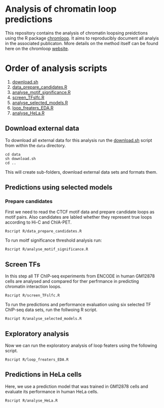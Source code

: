 # Analysis of chromatin loop predictions

This repository contains the analysis of chromatin loopsing preidctions using 
the R package [chromloop](https://github.com/ibn-salem/chromloop). 
It aims to reproducibly document all analyis in the associated publicaton. 
More details on the method itself can be found here on the chromloop 
[website](https://ibn-salem.github.io/chromloop/).


# Order of analysis scripts
1. [download.sh](download.sh)
1. [data_prepare_candidates.R](R/data_prepare_candidates.R)
1. [analyse_motif_significance.R](R/analyse_motif_significance.R)
1. [screen_TFslfc.R](R/screen_TFslfc.R)
1. [analyse_selected_models.R](R/analyse_selected_models.R)
1. [loop_freaters_EDA.R](R/loop_freaters_EDA.R)
1. [analyse_HeLa.R](R/analyse_HeLa.R)


## Download external data

To download all external data for this analysis run the [download.sh](download.sh) script
from within the `data` directory.
```
cd data
sh download.sh
cd ..
```
This will create sub-folders, download external data sets and formats them.

## Predictions using selected models

### Prepare candidates
First we need to read the CTCF motif data and prepare candidate loops as motif pairs. 
Also candidates are labled whether they represent true loops according to Hi-C and ChIA-PET.
```
Rscript R/data_prepare_candidates.R
```

To run moitf significance threshold analysis run:
```
Rscript R/analyse_motif_significance.R
```

## Screen TFs
In this step all TF ChIP-seq experiments from ENCODE in human GM12878 cells are analysed and compared for ther perfrmance in predicting chromatin interaction loops. 
```
Rscript R/screen_TFslfc.R
```

To run the predictions and performance evaluation using six selected TF ChIP-seq data sets, run the follwoing R script. 
```
Rscript R/analyse_selected_models.R
```

## Exploratory analysis
Now we can run the exploratory analysis of loop featers using the following script.
```
Rscript R/loop_freaters_EDA.R
```

## Predictions in HeLa cells
Here, we use a prediction model that was trained in GM12878 cells and evaluate its performance in human HeLa cells.
```
Rscript R/analyse_HeLa.R
```

